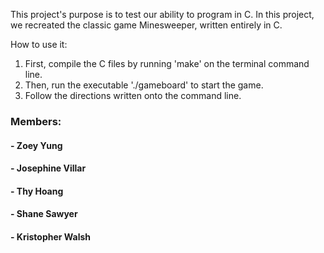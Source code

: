 This project's purpose is to test our ability to program in C. In this project, we recreated the classic game Minesweeper, written entirely in C. 

How to use it:
1. First, compile the C files by running 'make' on the terminal command line.
2. Then, run the executable './gameboard' to start the game.
3. Follow the directions written onto the command line.


### Members:
#### - Zoey Yung
#### - Josephine Villar
#### - Thy Hoang
#### - Shane Sawyer
#### - Kristopher Walsh
